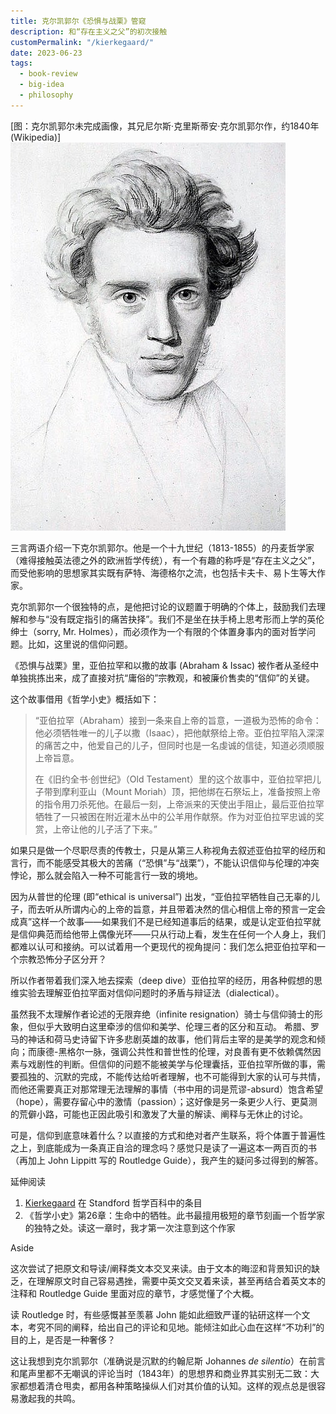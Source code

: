 ```yaml
---
title: 克尔凯郭尔《恐惧与战栗》管窥
description: 和“存在主义之父”的初次接触
customPermalink: "/kierkegaard/"
date: 2023-06-23
tags:
  - book-review
  - big-idea
  - philosophy
---
```


[图：克尔凯郭尔未完成画像，其兄尼尔斯·克里斯蒂安·克尔凯郭尔作，约1840年 (Wikipedia)]
<img src="/images/440px_Kierkegaard_wikipedia.jpeg" class="myphoto">

三言两语介绍一下克尔凯郭尔。他是一个十九世纪（1813-1855）的丹麦哲学家（难得接触英法德之外的欧洲哲学传统），有一个有趣的称呼是“存在主义之父”，而受他影响的思想家其实既有萨特、海德格尔之流，也包括卡夫卡、易卜生等大作家。

克尔凯郭尔一个很独特的点，是他把讨论的议题置于明确的个体上，鼓励我们去理解和参与“没有既定指引的痛苦抉择”。我们不是坐在扶手椅上思考形而上学的英伦绅士（sorry, Mr. Holmes），而必须作为一个有限的个体置身事内的面对哲学问题。比如，这里说的信仰问题。

《恐惧与战栗》里，亚伯拉罕和以撒的故事 (Abraham & Issac) 被作者从圣经中单独挑拣出来，成了直接对抗“庸俗的”宗教观，和被廉价售卖的“信仰”的关键。

这个故事借用《哲学小史》概括如下：
> “亚伯拉罕（Abraham）接到一条来自上帝的旨意，一道极为恐怖的命令：他必须牺牲唯一的儿子以撒（Isaac），把他献祭给上帝。亚伯拉罕陷入深深的痛苦之中，他爱自己的儿子，但同时也是一名虔诚的信徒，知道必须顺服上帝旨意。
>
> 在《旧约全书·创世纪》（Old Testament）里的这个故事中，亚伯拉罕把儿子带到摩利亚山（Mount Moriah）顶，把他绑在石祭坛上，准备按照上帝的指令用刀杀死他。在最后一刻，上帝派来的天使出手阻止，最后亚伯拉罕牺牲了一只被困在附近灌木丛中的公羊用作献祭。作为对亚伯拉罕忠诚的奖赏，上帝让他的儿子活了下来。”

如果只是做一个尽职尽责的传教士，只是从第三人称视角去叙述亚伯拉罕的经历和言行，而不能感受其极大的苦痛（“恐惧”与“战栗”），不能认识信仰与伦理的冲突悖论，那么就会陷入一种不可能言行一致的境地。

因为从普世的伦理 (即“ethical is universal”) 出发，“亚伯拉罕牺牲自己无辜的儿子，而去听从所谓内心的上帝的旨意，并且带着决然的信心相信上帝的预言一定会成真”这样一个故事——如果我们不是已经知道事后的结果，或是认定亚伯拉罕就是信仰典范而给他带上偶像光环——只从行动上看，发生在任何一个人身上，我们都难以认可和接纳。可以试着用一个更现代的视角提问：我们怎么把亚伯拉罕和一个宗教恐怖分子区分开？

所以作者带着我们深入地去探索（deep dive）亚伯拉罕的经历，用各种假想的思维实验去理解亚伯拉罕面对信仰问题时的矛盾与辩证法（dialectical）。

虽然我不太理解作者论述的无限弃绝（infinite resignation）骑士与信仰骑士的形象，但似乎大致明白这里牵涉的信仰和美学、伦理三者的区分和互动。
希腊、罗马的神话和荷马史诗留下许多悲剧英雄的故事，他们背后主宰的是美学的观念和倾向；而康德-黑格尔一脉，强调公共性和普世性的伦理，对良善有更不依赖偶然因素与戏剧性的判断。但信仰的问题不能被美学与伦理囊括，亚伯拉罕所做的事，需要孤独的、沉默的完成，不能传达给听者理解，也不可能得到大家的认可与共情，而他还需要真正对那常理无法理解的事情（书中用的词是荒谬-absurd）饱含希望（hope），需要存留心中的激情（passion）；这好像是另一条更少人行、更莫测的荒僻小路，可能也正因此吸引和激发了大量的解读、阐释与无休止的讨论。

可是，信仰到底意味着什么？以直接的方式和绝对者产生联系，将个体置于普遍性之上，到底能成为一条真正自洽的理念吗？感觉只是读了一遍这本一两百页的书（再加上 John Lippitt 写的 Routledge Guide），我产生的疑问多过得到的解答。

延伸阅读
1. [Kierkegaard](https://plato.stanford.edu/entries/kierkegaard/) 在 Standford 哲学百科中的条目
2. 《哲学小史》第26章：生命中的牺牲。此书最擅用极短的章节刻画一个哲学家的独特之处。读这一章时，我才第一次注意到这个作家

Aside

这次尝试了把原文和导读/阐释类文本交叉来读。由于文本的晦涩和背景知识的缺乏，在理解原文时自己容易遇挫，需要中英文交叉着来读，甚至再结合着英文本的注释和 Routledge Guide 里面对应的章节，才感觉懂了个大概。

读 Routledge 时，有些感慨甚至羡慕 John 能如此细致严谨的钻研这样一个文本，考究不同的阐释，给出自己的评论和见地。能倾注如此心血在这样“不功利”的目的上，是否是一种奢侈？

这让我想到克尔凯郭尔（准确说是沉默的约翰尼斯 Johannes *de silentio*）在前言和尾声里都不无嘲讽的评论当时（1843年）的思想界和商业界其实别无二致：大家都想着清仓甩卖，都用各种策略操纵人们对其价值的认知。这样的观点总是很容易激起我的共鸣。